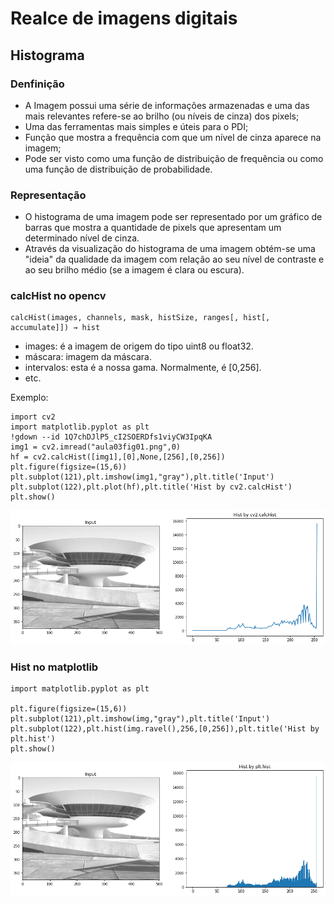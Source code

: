 # Realce de imagens digitais
## Histograma
### Denfinição
- A Imagem possui uma série de informações armazenadas e uma das mais relevantes refere-se ao brilho (ou níveis de cinza) dos pixels;
- Uma das ferramentas mais simples e úteis para o PDI;
- Função que mostra a frequência com que um nível de cinza aparece na imagem;
- Pode ser visto como uma função de distribuição de frequência ou como uma função de distribuição de probabilidade.

### Representação
- O histograma de uma imagem pode ser representado por um gráfico de barras que mostra a quantidade de pixels que apresentam um determinado nível de cinza.
- Através da visualização do histograma de uma imagem obtém-se uma "ideia" da qualidade da imagem com relação ao seu nível de contraste e ao seu brilho médio (se a imagem é clara ou escura).

### calcHist no opencv
``` 
calcHist(images, channels, mask, histSize, ranges[, hist[, accumulate]]) → hist
```
- images: é a imagem de origem do tipo uint8 ou float32.
- máscara: imagem da máscara.
- intervalos: esta é a nossa gama. Normalmente, é [0,256].
- etc.

Exemplo: 

```
import cv2
import matplotlib.pyplot as plt
!gdown --id 1Q7chDJlP5_cI2SOERDfs1viyCW3IpqKA
img1 = cv2.imread("aula03fig01.png",0)
hf = cv2.calcHist([img1],[0],None,[256],[0,256])
plt.figure(figsize=(15,6)) 
plt.subplot(121),plt.imshow(img1,"gray"),plt.title('Input')
plt.subplot(122),plt.plot(hf),plt.title('Hist by cv2.calcHist')
plt.show()
```
![Architecture -> hist](./aula03fig01.png)

### Hist no matplotlib
```
import matplotlib.pyplot as plt

plt.figure(figsize=(15,6)) 
plt.subplot(121),plt.imshow(img,"gray"),plt.title('Input')
plt.subplot(122),plt.hist(img.ravel(),256,[0,256]),plt.title('Hist by plt.hist')
plt.show()
```
![Architecture -> hist](./aula03fig02.png)